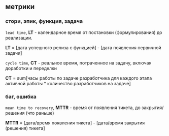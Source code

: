 ## метрики

### стори, эпик, функция, задача
`lead time`, **LT** - календарное время от постановки (формулирования) до реализации.

**LT** = [дата успешного релиза с функцией] - [дата появления первичной задачи]

`cycle time`, **CT** - реальное время, потраченное на задачу, включая доработки и переделки

**CT** = sum[часы работы по задаче разработчика для каждого этапа активной работы * количество разработчиков на задаче]

### баг, ошибка
`mean time to recovery`, **MTTR** - время от появления тикета, до закрытия/решения (что раньше)

**MTTR** = [дата/время появления тикета] - [дата/время закрытия (решения) тикета]
